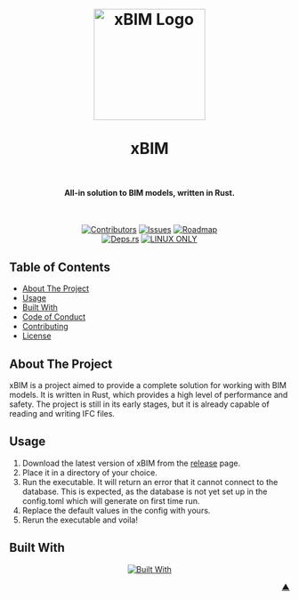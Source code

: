 <div id="readme-top"></div>

<h1 align="center">
  <br />
    <a href="https://xodium.org/">
      <img src="https://gist.githubusercontent.com/illyrius666/a38f03b4fbe9b43faa2c5623137c1250/raw/3a1410e77807097bcfbcf963822b41fadd495d9f/xodium.svg" alt="xBIM Logo" width="200">
    </a>
  <br /><br />
  xBIM
  <br /><br />
</h1>

<h4 align="center">All-in solution to BIM models, written in Rust.</h4><br />

<div align="center">

[![Contributors][contributors_shield_url]][contributors_url]
[![Issues][issues_shield_url]][issues_url]
[![Roadmap][roadmap_shield_url]][roadmap_url]<br />
[![Deps.rs][deps_shield_url]][deps_url]
[![LINUX ONLY][linux_only_shield_url]][linux_only_url]

</div>

## Table of Contents

- [About The Project](#about-the-project)
- [Usage](#usage)
- [Built With](#built-with)
- [Code of Conduct][code_of_conduct_url]
- [Contributing][contributing_url]
- [License][license_url]

## About The Project

xBIM is a project aimed to provide a complete solution for working with BIM models. It is written in Rust, which
provides a high level of performance and safety. The project is still in its early stages, but it is already capable of
reading and writing IFC files.

## Usage

1. Download the latest version of xBIM from the [release][release_latest] page.
2. Place it in a directory of your choice.
3. Run the executable. It will return an error that it cannot connect to the database. This is expected, as the
   database is not yet set up in the config.toml which will generate on first time run.
4. Replace the default values in the config with yours.
5. Rerun the executable and voila!

## Built With

<div align="center">

[![Built With][built_with_shield_url]][built_with_url]

</div>

<p align="right"><a href="#readme-top">▲</a></p>

[built_with_shield_url]: https://skillicons.dev/icons?i=linux,rust,github,githubactions

[built_with_url]: https://skillicons.dev

[code_of_conduct_url]: https://github.com/XodiumSoftware/xBIM?tab=coc-ov-file

[contributing_url]: https://github.com/XodiumSoftware/xBIM/blob/main/CONTRIBUTING.md

[contributors_shield_url]: https://img.shields.io/github/contributors/XodiumSoftware/xBIM?style=for-the-badge&color=blue

[contributors_url]: https://github.com/XodiumSoftware/xBIM/graphs/contributors

[deps_shield_url]: https://deps.rs/repo/github/XodiumSoftware/xBIM/status.svg?style=for-the-badge

[deps_url]: https://deps.rs/repo/github/XodiumSoftware/xBIM

[issues_shield_url]: https://img.shields.io/github/issues/XodiumSoftware/xBIM?style=for-the-badge&color=yellow

[issues_url]: https://github.com/XodiumSoftware/xBIM/issues

[license_url]: https://github.com/XodiumSoftware/xBIM?tab=AGPL-3.0-1-ov-file

[linux_only_shield_url]: https://img.shields.io/badge/OS-Linux%20Only-red.svg?style=for-the-badge

[linux_only_url]: https://www.linux.org/

[release_latest]: https://github.com/XodiumSoftware/xBIM/releases/latest

[roadmap_shield_url]: https://img.shields.io/badge/Roadmap-Click%20Me!-purple.svg?style=for-the-badge

[roadmap_url]: https://github.com/orgs/XodiumSoftware/projects/4
